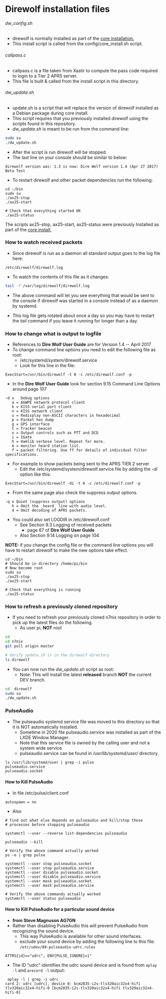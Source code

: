 # Direwolf installation files

###### dw_config.sh
* direwolf is normally installed as part of the [core installation.](https://github.com/nwdigitalradio/n7nix/blob/master/docs/CORE_INSTALL.md)
* This install script is called from the config/core_install.sh script.

###### callpass.c
* callpass.c is a file taken from Xastir to compute the pass code required to login to a Tier 2 APRS server.
* This file is built & called from the install script in this directory.

###### dw_update.sh
* update.sh is a script that will replace the version of direwolf installed as a Debian package during core install.
* This script requires that you previously installed direwolf using the scripts found in this repository.
* _dw_update.sh_ is meant to be run from the command line:
``` bash
sudo su
./dw_update.sh
```

* After the script is run direwolf will be stopped.
* The last line on your console should be similar to below:
```
direwolf version was: 1.3 is now: Dire Wolf version 1.4 (Apr 27 2017) Beta Test
```

* To restart direwolf and other packet dependencies run the following:

```
cd ~/bin
sudo su
./ax25-stop
./ax25-start

# Check that everything started OK
./ax25-status
```

The scripts ax25-stop, ax25-start, ax25-status were previously
Installed as part of the [core
install.](https://github.com/nwdigitalradio/n7nix/blob/master/docs/CORE_INSTALL.md)

### How to watch received packets

* Since direwolf is run as a daemon all standard output goes to the log file here:

```
/etc/direwolf/direwolf.log
```

* To watch the contents of this file as it changes:

```bash
tail -f /var/log/direwolf/direwolf.log
```

* The above command will let you see everything that would be sent to
the console if direwolf was started in a console instead of as a daemon by systemd.

* This log file gets rotated about once a day so you may have to
restart the _tail_ command if you leave it running for longer than a day.

### How to change what is output to logfile
* References to __Dire Wolf User Guide__ are for Version 1.4 -- April 2017
* To change command line options you need to edit the following file as root:
  *  /etc/systemd/system/direwolf.service
  * Look for this line in the file:

```
ExecStart=/usr/bin/direwolf -t 0 -c /etc/direwolf.conf -p
```

* In the __Dire Wolf User Guide__ look for section 9.15 Command Line Options around page 107

```
-d x   Debug options
   a = AGWPE network protocol client
   k = KISS serial port client
   n = KISS network client
   u = Redisplay non-ASCII characters in hexadecimal
   p = Packet hex dump
   g = GPS interface
   t = Tracker beacon
   o = Output controls such as PTT and DCD
   i = IGate
   h = Hamlib verbose level. Repeat for more.
   m = monitor heard station list.
   f = packet filtering. Use ff for details of individual filter specifications.
```
* For example to show packets being sent to the APRS TIER 2 server
  * Edit the /etc/systemd/system/direwolf.service file by adding the _-di_ option like this:

```
ExecStart=/usr/bin/direwolf -di -t 0 -c /etc/direwolf.conf -p
```

* From the same page also check the suppress output options.

```
-q x Quiet (suppress output) options
   h = Omit the _heard_ line with audio level.
   d = Omit decoding of APRS packets.
```

* You could also set LOGDIR in /etc/direwolf.conf
  * See Section 9.3 Logging of received packets
    * page 67 of __Dire Wolf User Guide__
  * Also Section 9.14 Logging on page 104

**NOTE:** if you change the config file or the command line options you will have to restart direwolf to make the new options take effect.

```
cd ~/bin
# Should be in directory /home/pi/bin
# Now become root
sudo su
./ax25-stop
./ax25-start

# Check that everything is running
./ax25-status
```

### How to refresh a previously cloned repository

* If you need to refresh your previously cloned n7nix repository in order to pick up the latest files do the following.
  * As user pi, **NOT** root

```bash
cd
cd n7nix
git pull origin master

# Verify update.sh is in the direwolf directory
ls direwolf
```

* You can now run the _dw_update.sh_ script as root:
  * Note: This will install the latest __released__ branch __NOT__ the current DEV branch.

```bash
cd  direwolf
sudo su
./dw_update.sh
```

### PulseAudio
* The pulseaudio systemd service file was moved to this directory so that it is NOT automatically installed.
  * Sometime in 2020 file pulseaudio.service was installed as part of the LXDE Window Manager.
  * Note that this service file is owned by the calling user and not a system wide service
  * pulseaudio.service can be found in _/usr/lib/systemd/user/_ directory.
```
ls /usr/lib/systemd/user | grep -i pulse
pulseaudio.service
pulseaudio.socket
```

#### How to Kill PulseAudio

* In file /etc/pulse/client.conf
```
autospawn = no
```
* Also
```
# find out what else depends on pulseaudio and kill/stop those
# processes before stopping pulseaudio

systemctl --user --reverse list-dependencies pulseaudio

pulseaudio --kill

# Verify the above command actually worked
ps -e | grep pulse

systemctl --user stop pulseaudio.socket
systemctl --user stop pulseaudio.service
systemctl --user disable pulseaudio.socket
systemctl --user disable pulseaudio.service
systemctl --user mask pulseaudio.socket
systemctl --user mask pulseaudio.service

# Verify the above commands actually worked
systemctl --user status pulseaudio
```

#### How to Kill PulseAudio for a particular sound device
* **from Steve Magnuson AG7GN**
* Rather than disabling PulseAudio this will prevent PulseAudio from recognizing the sound device.
  * This way PulseAudio is available for other sound interfaces.
  * exclude your sound device  by adding the following line to this file: ```/etc/udev/89-pulseaudio-udrc.rules```
```
ATTRS{id}=="udrc", ENV{PULSE_IGNORE}=1"
```
* The ID "udrc" identifies the udrc sound device and is found from ```aplay -l``` and ```arecord -l``` output:
```
 aplay -l | grep -i udrc
card 2: udrc [udrc], device 0: bcm2835-i2s-tlv320aic32x4-hifi tlv320aic32x4-hifi-0 [bcm2835-i2s-tlv320aic32x4-hifi tlv320aic32x4-hifi-0]
```